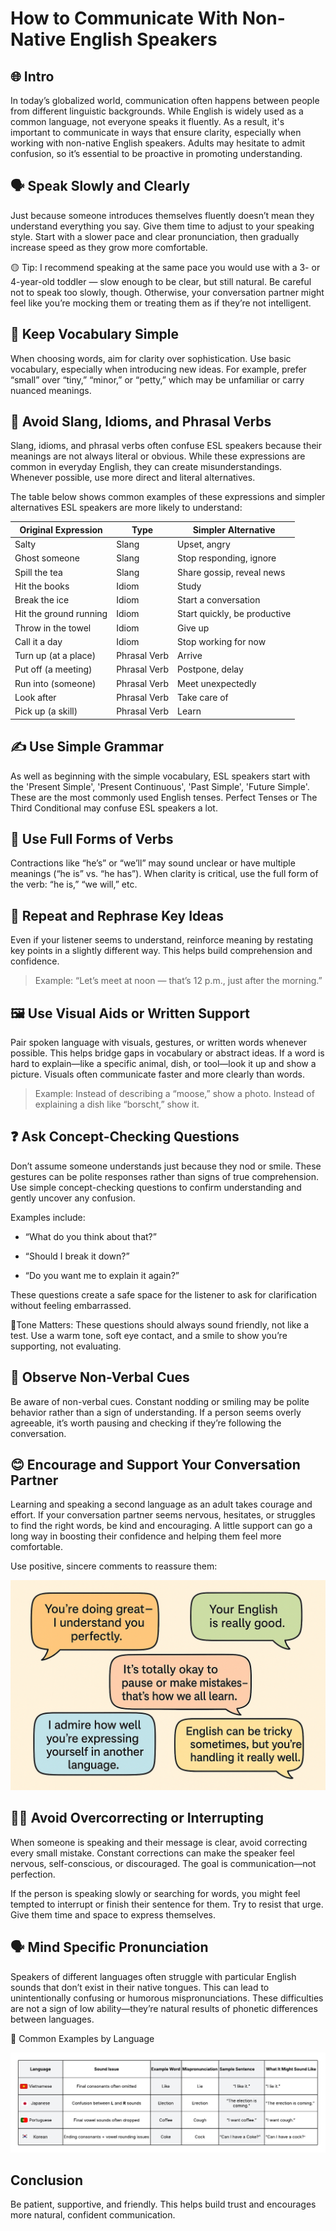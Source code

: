 # How to Communicate With Non-Native English Speakers

## 🌐 Intro
In today’s globalized world, communication often happens between people from different linguistic backgrounds. While English is widely used as a common language, not everyone speaks it fluently. As a result, it's important to communicate in ways that ensure clarity, especially when working with non-native English speakers. Adults may hesitate to admit confusion, so it’s essential to be proactive in promoting understanding.

## 🗣️ Speak Slowly and Clearly
Just because someone introduces themselves fluently doesn’t mean they understand everything you say. Give them time to adjust to your speaking style. Start with a slower pace and clear pronunciation, then gradually increase speed as they grow more comfortable.

🟡 Tip: I recommend speaking at the same pace you would use with a 3- or 4-year-old toddler — slow enough to be clear, but still natural. Be careful not to speak too slowly, though. Otherwise, your conversation partner might feel like you’re mocking them or treating them as if they’re not intelligent.

## 📘 Keep Vocabulary Simple
When choosing words, aim for clarity over sophistication. Use basic vocabulary, especially when introducing new ideas. For example, prefer “small” over “tiny,” “minor,” or “petty,” which may be unfamiliar or carry nuanced meanings.

## 🚫 Avoid Slang, Idioms, and Phrasal Verbs
Slang, idioms, and phrasal verbs often confuse ESL speakers because their meanings are not always literal or obvious. While these expressions are common in everyday English, they can create misunderstandings. Whenever possible, use more direct and literal alternatives.

The table below shows common examples of these expressions and simpler alternatives ESL speakers are more likely to understand:

| Original Expression      | Type         | Simpler Alternative        |
|--------------------------|--------------|----------------------------|
| Salty                    | Slang        | Upset, angry               |
| Ghost someone            | Slang        | Stop responding, ignore    |
| Spill the tea            | Slang        | Share gossip, reveal news  |
| Hit the books            | Idiom        | Study                      |
| Break the ice            | Idiom        | Start a conversation       |
| Hit the ground running   | Idiom        | Start quickly, be productive |
| Throw in the towel       | Idiom        | Give up                    |
| Call it a day            | Idiom        | Stop working for now       |
| Turn up (at a place)     | Phrasal Verb | Arrive                     |
| Put off (a meeting)      | Phrasal Verb | Postpone, delay            |
| Run into (someone)       | Phrasal Verb | Meet unexpectedly          |
| Look after               | Phrasal Verb | Take care of               |
| Pick up (a skill)        | Phrasal Verb | Learn                      |


## ✍️ Use Simple Grammar
As well as beginning with the simple vocabulary, ESL speakers start with the 'Present Simple', 'Present Continuous', 'Past Simple', 'Future Simple'. These are the most commonly used English tenses. Perfect Tenses or The Third Conditional may confuse ESL speakers a lot.

## 📢 Use Full Forms of Verbs
Contractions like “he’s” or “we’ll” may sound unclear or have multiple meanings (“he is” vs. “he has”). When clarity is critical, use the full form of the verb: “he is,” “we will,” etc.

## 🔁 Repeat and Rephrase Key Ideas
Even if your listener seems to understand, reinforce meaning by restating key points in a slightly different way. This helps build comprehension and confidence.
> Example: “Let’s meet at noon — that’s 12 p.m., just after the morning.”

## 🖼️ Use Visual Aids or Written Support
Pair spoken language with visuals, gestures, or written words whenever possible. This helps bridge gaps in vocabulary or abstract ideas. If a word is hard to explain—like a specific animal, dish, or tool—look it up and show a picture. Visuals often communicate faster and more clearly than words.
> Example: Instead of describing a “moose,” show a photo. Instead of explaining a dish like “borscht,” show it.

## ❓ Ask Concept-Checking Questions
Don’t assume someone understands just because they nod or smile. These gestures can be polite responses rather than signs of true comprehension. Use simple concept-checking questions to confirm understanding and gently uncover any confusion.

Examples include:

- “What do you think about that?”

- “Should I break it down?”

- “Do you want me to explain it again?”

These questions create a safe space for the listener to ask for clarification without feeling embarrassed.

🚦Tone Matters: These questions should always sound friendly, not like a test. Use a warm tone, soft eye contact, and a smile to show you’re supporting, not evaluating.

## 👀 Observe Non-Verbal Cues
Be aware of non-verbal cues. Constant nodding or smiling may be polite behavior rather than a sign of understanding. If a person seems overly agreeable, it’s worth pausing and checking if they’re following the conversation.

## 😊 Encourage and Support Your Conversation Partner
Learning and speaking a second language as an adult takes courage and effort. If your conversation partner seems nervous, hesitates, or struggles to find the right words, be kind and encouraging. A little support can go a long way in boosting their confidence and helping them feel more comfortable.

Use positive, sincere comments to reassure them:

![Positive Comments](media/positive_comments.png)

## 🧘‍♂️ Avoid Overcorrecting or Interrupting
When someone is speaking and their message is clear, avoid correcting every small mistake. Constant corrections can make the speaker feel nervous, self-conscious, or discouraged. The goal is communication—not perfection.

If the person is speaking slowly or searching for words, you might feel tempted to interrupt or finish their sentence for them. Try to resist that urge. Give them time and space to express themselves.

## 🗣️ Mind Specific Pronunciation
Speakers of different languages often struggle with particular English sounds that don’t exist in their native tongues. This can lead to unintentionally confusing or humorous mispronunciations. These difficulties are not a sign of low ability—they’re natural results of phonetic differences between languages.

🔄 Common Examples by Language

![Common Pronunciation Issues](media/pronunciation_issues.png)

## Conclusion
Be patient, supportive, and friendly. This helps build trust and encourages more natural, confident communication.